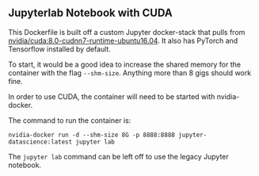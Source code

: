 ## Jupyterlab Notebook with CUDA

This Dockerfile is built off a custom Jupyter docker-stack that pulls from [nvidia/cuda:8.0-cudnn7-runtime-ubuntu16.04](https://hub.docker.com/r/nvidia/cuda/).  It also has PyTorch and Tensorflow installed by default.

To start, it would be a good idea to increase the shared memory for the container with the flag `--shm-size`.  Anything more than 8 gigs should work fine.

In order to use CUDA, the container will need to be started with nvidia-docker.

The command to run the container is:

```
nvidia-docker run -d --shm-size 8G -p 8888:8888 jupyter-datascience:latest jupyter lab
```

The `jupyter lab` command can be left off to use the legacy Jupyter notebook.
